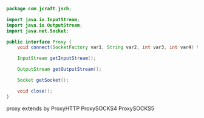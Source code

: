 ```java
package com.jcraft.jsch;

import java.io.InputStream;
import java.io.OutputStream;
import java.net.Socket;

public interface Proxy {
    void connect(SocketFactory var1, String var2, int var3, int var4) throws Exception;

    InputStream getInputStream();

    OutputStream getOutputStream();

    Socket getSocket();

    void close();
}
```

proxy extends by
ProxyHTTP
ProxySOCKS4
ProxySOCKS5
